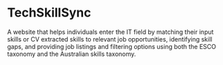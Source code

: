 # TechSkillSync
A website that helps individuals enter the IT field by matching their input skills  or CV extracted skills to relevant job opportunities, identifying skill gaps, and providing job listings and filtering options using both the ESCO taxonomy and the Australian skills taxonomy.
